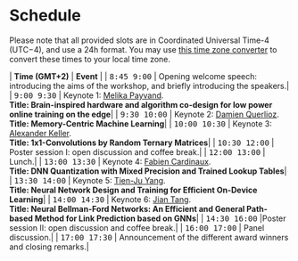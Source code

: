 
# Schedule

Please note that all provided slots are in Coordinated Universal Time-4 (UTC−4), and use a 24h format. You may use [this time zone converter](https://www.thetimezoneconverter.com) to convert these times to your local time zone.



| **Time (GMT+2)**                                          | **Event**                   |
| <span style="font-family: monospace;">8:45 9:00</span> | Opening welcome speech: introducing the aims of the workshop, and briefly introducing the speakers.|
| <span style="font-family: monospace;">9:00 9:30</span> | Keynote 1: [Melika Payvand](/speakers#melika-payvand). <br /> **Title: Brain-inspired hardware and algorithm co-design for low power online training on the edge**|
| <span style="font-family: monospace;">9:30 10:00</span> | Keynote 2: [Damien Querlioz](/speakers#damien-querlioz). <br /> **Title: Memory-Centric Machine Learning**|
| <span style="font-family: monospace;">10:00 10:30</span> | Keynote 3: [Alexander Keller](/speakers#alexander-keller). <br /> **Title: 1x1-Convolutions by Random Ternary Matrices**|
| <span style="font-family: monospace;">10:30 12:00</span> | Poster session I: open discussion and coffee break.|
| <span style="font-family: monospace;">12:00 13:00</span> | Lunch.|
| <span style="font-family: monospace;">13:00 13:30</span> | Keynote 4: [Fabien Cardinaux](/speakers#fabien-cardinaux). <br /> **Title: DNN Quantization with Mixed Precision and Trained Lookup Tables**|
| <span style="font-family: monospace;">13:30 14:00</span> | Keynote 5: [Tien-Ju Yang](/speakers#tien-ju-yang). <br /> **Title: Neural Network Design and Training for Efficient On-Device Learning**|
| <span style="font-family: monospace;">14:00 14:30</span> | Keynote 6: [Jian Tang](/speakers#jian-tang). <br /> **Title: Neural Bellman-Ford Networks: An Efficient and General Path-based Method for Link Prediction based on GNNs**|
| <span style="font-family: monospace;">14:30 16:00</span> |Poster session II: open discussion and coffee break.|
| <span style="font-family: monospace;">16:00 17:00</span> | Panel discussion.|
| <span style="font-family: monospace;">17:00 17:30</span> | Announcement  of  the  different  award  winners and closing remarks.|
